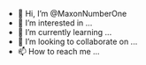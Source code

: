 - 👋 Hi, I’m @MaxonNumberOne
- 👀 I’m interested in ...
- 🌱 I’m currently learning ...
- 💞️ I’m looking to collaborate on ...
- 📫 How to reach me ...

<!---
MaxonNumberOne/MaxonNumberOne is a ✨ special ✨ repository because its `README.md` (this file) appears on your GitHub profile.
You can click the Preview link to take a look at your changes.
--->
